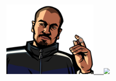 <a href="https://samaral.dev" target="_blank">
<div align="center">
<img src="assets/cascavel.png" alt="elcascavel himself" height="190"/>
  <span>&nbsp;</span>
  <span>&nbsp;</span>
  <span>&nbsp;</span>
<img src="https://github-readme-stats.vercel.app/api?username=elcascavel&count_private=true&include_all_commits=true&hide_title=true&hide_border=true&hide_rank=true&show=prs_merged&bg_color=0000000&card_width=400&show_icons=true&icon_color=BD93F9"/>
</div>
</a>
